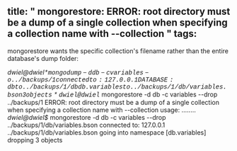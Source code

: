 title: " mongorestore: ERROR: root directory must be a dump of a single collection when specifying a collection name with --collection "
tags:
---


mongorestore wants the specific collection's filename rather than the entire database's dump folder:

<style>span, strong { font-family: courier, monospace; }</style>

*dwiel@dwiel$* mongodump -d db -c variables -o ../backups/1
connected to: 127.0.0.1
DATABASE: db	 to 	../backups/1/db
        db.variables to ../backups/1/db/variables.bson
                3 objects
*dwiel@dwiel$* mongorestore -d db -c variables --drop ../backups/1
ERROR: root directory must be a dump of a single collection
       when specifying a collection name with --collection
usage: ........
*dwiel@dwiel$* mongorestore -d db -c variables --drop ../backups/1/db/variables.bson
connected to: 127.0.0.1
../backups/1/db/variables.bson
        going into namespace [db.variables]
        dropping
        3 objects


